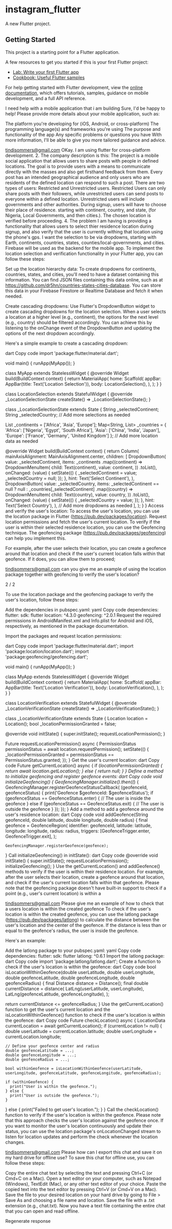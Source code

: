 # instagram_flutter

A new Flutter project.

## Getting Started

This project is a starting point for a Flutter application.

A few resources to get you started if this is your first Flutter project:

- [Lab: Write your first Flutter app](https://docs.flutter.dev/get-started/codelab)
- [Cookbook: Useful Flutter samples](https://docs.flutter.dev/cookbook)

For help getting started with Flutter development, view the
[online documentation](https://docs.flutter.dev/), which offers tutorials,
samples, guidance on mobile development, and a full API reference.

I need help with a mobile application that i am building 
Sure, I'd be happy to help! Please provide more details about your mobile application, such as:

The platform you're developing for (iOS, Android, or cross-platform)
The programming language(s) and frameworks you're using
The purpose and functionality of the app
Any specific problems or questions you have
With more information, I'll be able to give you more tailored guidance and advice.





tindisommers@gmail.com
OKay. I am using flutter for cross-platform development. 2. The company description is this: The project is a mobile social application that allows users to share posts with people in defined locations. The goal is to provide users with a means to communicate directly with the masses and also get firsthand feedback from them. Every post has an intended geographical audience and only users who are residents of the defined location can respond to such a post. There are two types of users: Restricted and Unrestricted users. Restricted Users can only share posts with their followers, while unrestricted users can send posts to everyone within a defined location. Unrestricted users will include governments and other authorities. During signup, users will have to choose their place of residence. starting with continent, country, and state, (for Nigeria, Local Governments, and then cities.). The chosen location is verified before proceeding. 4. The problem I am having is providing a functionality that allows users to select thier residence location during signup, and also verify that the  user is currently withing that location using the phone's gps. I want the selection to be via dropdowns, starting with Earth, continents, countries, states, counties/local-governments, and cities. Firebase will be used as the backend for the mobile app.
To implement the location selection and verification functionality in your Flutter app, you can follow these steps:

Set up the location hierarchy data:
To create dropdowns for continents, countries, states, and cities, you'll need to have a dataset containing this information. You can find JSON files containing this data online, such as at https://github.com/dr5hn/countries-states-cities-database. You can store this data in your Firebase Firestore or Realtime Database and fetch it when needed.

Create cascading dropdowns:
Use Flutter's DropdownButton widget to create cascading dropdowns for the location selection. When a user selects a location at a higher level (e.g., continent), the options for the next level (e.g., country) should be filtered accordingly. You can achieve this by listening to the onChange event of the DropdownButton and updating the options of the next dropdown accordingly.

Here's a simple example to create a cascading dropdown:

dart
Copy code
import 'package:flutter/material.dart';

void main() {
  runApp(MyApp());
}

class MyApp extends StatelessWidget {
  @override
  Widget build(BuildContext context) {
    return MaterialApp(
      home: Scaffold(
        appBar: AppBar(title: Text('Location Selection')),
        body: LocationSelection(),
      ),
    );
  }
}

class LocationSelection extends StatefulWidget {
  @override
  _LocationSelectionState createState() => _LocationSelectionState();
}

class _LocationSelectionState extends State<LocationSelection> {
  String _selectedContinent;
  String _selectedCountry;
  // Add more selections as needed

  List<String> _continents = ['Africa', 'Asia', 'Europe'];
  Map<String, List<String>> _countries = {
    'Africa': ['Nigeria', 'Egypt', 'South Africa'],
    'Asia': ['China', 'India', 'Japan'],
    'Europe': ['France', 'Germany', 'United Kingdom']
  };
  // Add more location data as needed

  @override
  Widget build(BuildContext context) {
    return Column(
      mainAxisAlignment: MainAxisAlignment.center,
      children: [
        DropdownButton<String>(
          value: _selectedContinent,
          items: _continents
              .map((continent) => DropdownMenuItem(
                    child: Text(continent),
                    value: continent,
                  ))
              .toList(),
          onChanged: (value) {
            setState(() {
              _selectedContinent = value;
              _selectedCountry = null;
            });
          },
          hint: Text('Select Continent'),
        ),
        DropdownButton<String>(
          value: _selectedCountry,
          items: _selectedContinent == null
              ? null
              : _countries[_selectedContinent]
                  .map((country) => DropdownMenuItem(
                        child: Text(country),
                        value: country,
                      ))
                  .toList(),
          onChanged: (value) {
            setState(() {
              _selectedCountry = value;
            });
          },
          hint: Text('Select Country'),
        ),
        // Add more dropdowns as needed
      ],
    );
  }
}
Access and verify the user's location:
To access the user's location, you can use the location package in Flutter (https://pub.dev/packages/location). Request location permissions and fetch the user's current location. To verify if the user is within their selected residence location, you can use the Geofencing technique. The geofencing package (https://pub.dev/packages/geofencing) can help you implement this.

For example, after the user selects their location, you can create a geofence around that location and check if the user's current location falls within that geofence. If it does, you can allow them to proceed;





tindisommers@gmail.com
can you give me an example of using the location package together with geofencing to verify the user's location?

2 / 2

To use the location package and the geofencing package to verify the user's location, follow these steps:

Add the dependencies in pubspec.yaml:
yaml
Copy code
dependencies:
  flutter:
    sdk: flutter
  location: ^4.3.0
  geofencing: ^2.0.1
Request the required permissions in AndroidManifest.xml and Info.plist for Android and iOS, respectively, as mentioned in the package documentation.

Import the packages and request location permissions:

dart
Copy code
import 'package:flutter/material.dart';
import 'package:location/location.dart';
import 'package:geofencing/geofencing.dart';

void main() {
  runApp(MyApp());
}

class MyApp extends StatelessWidget {
  @override
  Widget build(BuildContext context) {
    return MaterialApp(
      home: Scaffold(
        appBar: AppBar(title: Text('Location Verification')),
        body: LocationVerification(),
      ),
    );
  }
}

class LocationVerification extends StatefulWidget {
  @override
  _LocationVerificationState createState() => _LocationVerificationState();
}

class _LocationVerificationState extends State<LocationVerification> {
  Location location = Location();
  bool _locationPermissionGranted = false;

  @override
  void initState() {
    super.initState();
    requestLocationPermission();
  }

  Future<void> requestLocationPermission() async {
    PermissionStatus permissionStatus = await location.requestPermission();
    setState(() {
      _locationPermissionGranted = permissionStatus == PermissionStatus.granted;
    });
  }
Get the user's current location:
dart
Copy code
  Future<LocationData> getCurrentLocation() async {
    if (_locationPermissionGranted) {
      return await location.getLocation();
    } else {
      return null;
    }
  }
Define a method to initialize geofencing and register geofence events:
dart
Copy code
  void initializeGeofencing() {
    GeofencingManager.initialize().then((_) {
      GeofencingManager.registerGeofenceStatusCallback(
          (geofenceId, geofenceStatus) {
        print('Geofence $geofenceId: $geofenceStatus');
        if (geofenceStatus == GeofenceStatus.enter) {
          // The user is inside the geofence
        } else if (geofenceStatus == GeofenceStatus.exit) {
          // The user is outside the geofence
        }
      });
    });
  }
Add a method to add a geofence around the user's residence location:
dart
Copy code
  void addGeofence(String geofenceId, double latitude, double longitude, double radius) {
    final geofence = GeofenceRegion(
      identifier: geofenceId,
      latitude: latitude,
      longitude: longitude,
      radius: radius,
      triggers: [GeofenceTrigger.enter, GeofenceTrigger.exit],
    );

    GeofencingManager.registerGeofence(geofence);
  }
Call initializeGeofencing() in initState():
dart
Copy code
  @override
  void initState() {
    super.initState();
    requestLocationPermission();
    initializeGeofencing();
  }
Use the getCurrentLocation() and addGeofence() methods to verify if the user is within their residence location. For example, after the user selects their location, create a geofence around that location, and check if the user's current location falls within that geofence.
Please note that the geofencing package doesn't have built-in support to check if a point (e.g., user's current location) is within a





tindisommers@gmail.com
Please give me an example of how to check that a users location is within the created geofence
To check if the user's location is within the created geofence, you can use the latlong package (https://pub.dev/packages/latlong) to calculate the distance between the user's location and the center of the geofence. If the distance is less than or equal to the geofence's radius, the user is inside the geofence.

Here's an example:

Add the latlong package to your pubspec.yaml:
yaml
Copy code
dependencies:
  flutter:
    sdk: flutter
  latlong: ^0.6.1
Import the latlong package:
dart
Copy code
import 'package:latlong/latlong.dart';
Create a function to check if the user's location is within the geofence:
dart
Copy code
bool isLocationWithinGeofence(double userLatitude, double userLongitude, double geofenceLatitude, double geofenceLongitude, double geofenceRadius) {
  final Distance distance = Distance();
  final double currentDistance = distance(
    LatLng(userLatitude, userLongitude),
    LatLng(geofenceLatitude, geofenceLongitude),
  );

  return currentDistance <= geofenceRadius;
}
Use the getCurrentLocation() function to get the user's current location and the isLocationWithinGeofence() function to check if the user's location is within the geofence:
dart
Copy code
Future<void> checkLocation() async {
  LocationData currentLocation = await getCurrentLocation();
  if (currentLocation != null) {
    double userLatitude = currentLocation.latitude;
    double userLongitude = currentLocation.longitude;

    // Define your geofence center and radius
    double geofenceLatitude = ...;
    double geofenceLongitude = ...;
    double geofenceRadius = ...;

    bool withinGeofence = isLocationWithinGeofence(userLatitude, userLongitude, geofenceLatitude, geofenceLongitude, geofenceRadius);

    if (withinGeofence) {
      print("User is within the geofence.");
    } else {
      print("User is outside the geofence.");
    }
  } else {
    print("Failed to get user's location.");
  }
}
Call the checkLocation() function to verify if the user's location is within the geofence.
Please note that this approach checks the user's location against the geofence once. If you want to monitor the user's location continuously and update their status, you can use the location package's onLocationChanged stream to listen for location updates and perform the check whenever the location changes.





tindisommers@gmail.com
Please how can I export this chat and save it on my hard drive for offline use?
To save this chat for offline use, you can follow these steps:

Copy the entire chat text by selecting the text and pressing Ctrl+C (or Cmd+C on a Mac).
Open a text editor on your computer, such as Notepad (Windows), TextEdit (Mac), or any other text editor of your choice.
Paste the copied text into the text editor by pressing Ctrl+V (or Cmd+V on a Mac).
Save the file to your desired location on your hard drive by going to File > Save As and choosing a file name and location. Save the file with a .txt extension (e.g., chat.txt).
Now you have a text file containing the entire chat that you can open and read offline.





Regenerate response